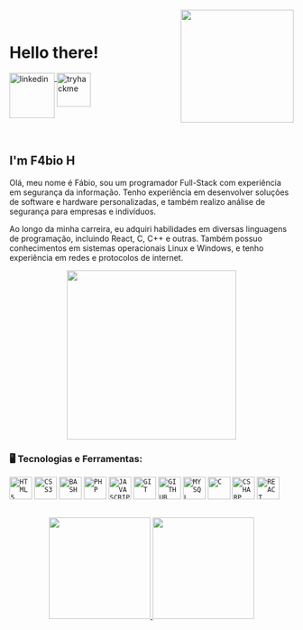 <img align="right"  style="margin-top:-20px" width="200px" src="https://c.tenor.com/8BCQtGtI6Y4AAAAC/rick-and-morty-virus.gif">


<div dsplay="inline-block">
 
 <h1 align="left">Hello there!</h1>

  <a href="https://www.linkedin.com/in/fabio-gr-240b25184/">
    <img width="80px" src="https://logosmarcas.net/wp-content/uploads/2020/03/LinkedIn-Emblema.png" alt="linkedin" style="vertical-align:top;">
  </a>
  
   <a href="https://tryhackme.com/p/GhostSans">
    <img width="60px" src="https://tryhackme.com/img/favicon.png" alt="tryhackme" style="vertical-align:top;">
  </a>
</div>





</br>
</br>

## I'm F4bio H

Olá, meu nome é Fábio, sou um programador Full-Stack com experiência em segurança da informação. Tenho experiência em desenvolver soluções de software e hardware personalizadas, e também realizo análise de segurança para empresas e indivíduos.

Ao longo da minha carreira, eu adquiri habilidades em diversas linguagens de programação, incluindo React, C, C++ e outras. Também possuo conhecimentos em sistemas operacionais Linux e Windows, e tenho experiência em redes e protocolos de internet.

<p align="center">
  <img src="https://capricho.abril.com.br/wp-content/uploads/2020/03/1.gif" width="300">
</p>

### 🖥️ Tecnologias e Ferramentas: 

<code><img width="40px" src="https://cdn.jsdelivr.net/gh/devicons/devicon/icons/html5/html5-original-wordmark.svg" title = "HTML5"/></code>
<code><img width="40px" src="https://cdn.jsdelivr.net/gh/devicons/devicon/icons/css3/css3-original-wordmark.svg" title = "CSS3"/></code>
<code><img width="40px" src="https://cdn.jsdelivr.net/gh/devicons/devicon/icons/bash/bash-original.svg" title = "BASH"/></code>
<code><img width="40px" src="https://cdn.jsdelivr.net/gh/devicons/devicon/icons/php/php-plain.svg" title = "PHP"/></code>
<code><img width="40px" src="https://cdn.jsdelivr.net/gh/devicons/devicon/icons/javascript/javascript-original.svg" title = "JAVASCRIPT"/></code>
<code><img width="40px" src="https://cdn.jsdelivr.net/gh/devicons/devicon/icons/git/git-original.svg" title = "GIT"/></code>
<code><img width="40px" src="https://cdn.jsdelivr.net/gh/devicons/devicon/icons/github/github-original.svg" title = "GITHUB"/></code>
<code><img width="40px" src="https://cdn.jsdelivr.net/gh/devicons/devicon/icons/mysql/mysql-original.svg" title = "MYSQL"/></code>
<code><img width="40px" src="https://cdn.jsdelivr.net/gh/devicons/devicon/icons/c/c-original.svg" title = "C"/></code>
<code><img width="40px" src="https://cdn.jsdelivr.net/gh/devicons/devicon/icons/csharp/csharp-original.svg" title = "CSHARP"/></code>
<code><img width="40px" src="https://cdn.jsdelivr.net/gh/devicons/devicon/icons/react/react-original.svg" title = "REACT"/></code>


##
<p align="center">
<a href="https://github.com/fabiodtna">
  <img height="180em" src="https://github-readme-stats-eight-theta.vercel.app/api?username=fabiodtna&show_icons=true&theme=algolia&include_all_commits=true&count_private=true"/>
  <img height="180em" src="https://github-readme-stats-eight-theta.vercel.app/api/top-langs/?username=fabiodtna&layout=compact&langs_count=8&theme=algolia"/>
</a>
</p>

